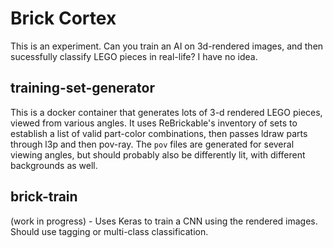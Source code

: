 # Brick Cortex

This is an experiment. Can you train an AI on 3d-rendered images, and then sucessfully classify LEGO pieces in real-life? I have no idea.

## training-set-generator
This is a docker container that generates lots of 3-d rendered LEGO pieces, viewed from various angles. It uses ReBrickable's inventory of sets to establish a list of valid part-color combinations, then passes ldraw parts through l3p and then pov-ray.
The `pov` files are generated for several viewing angles, but should probably also be differently lit, with different backgrounds as well.

## brick-train
(work in progress) - Uses Keras to train a CNN using the rendered images. Should use tagging or multi-class classification.

